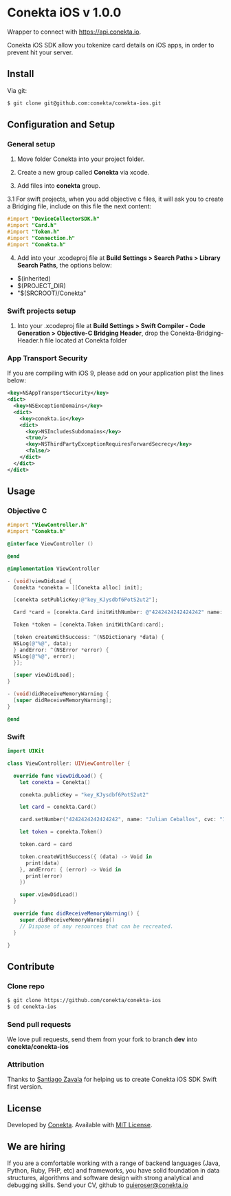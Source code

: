 Conekta iOS v 1.0.0
======================

Wrapper to connect with https://api.conekta.io.

Conekta iOS SDK allow you tokenize card details on iOS apps, in order to prevent hit your server.

## Install

Via git:

```sh
$ git clone git@github.com:conekta/conekta-ios.git
```

## Configuration and Setup

### General setup

1. Move folder Conekta into your project folder.

2. Create a new group called **Conekta** via xcode.

3. Add files into **conekta** group.

3.1 For swift projects, when you add objective c files, it will ask you to create a Bridging file, include on this file the next content:

```objectivec
#import "DeviceCollectorSDK.h"
#import "Card.h"
#import "Token.h"
#import "Connection.h"
#import "Conekta.h"
```

4. Add into your .xcodeproj file at **Build Settings > Search Paths > Library Search Paths**, the options below:

* $(inherited)
* $(PROJECT_DIR)
* "$(SRCROOT)/Conekta"

### Swift projects setup

1. Into your .xcodeproj file at **Build Settings > Swift Compiler - Code Generation > Objective-C Bridging Header**, drop the Conekta-Bridging-Header.h file located at Conekta folder

### App Transport Security

If you are compiling with iOS 9, please add on your application plist the lines below:

```xml
<key>NSAppTransportSecurity</key>
<dict>
  <key>NSExceptionDomains</key>
  <dict>
    <key>conekta.io</key>
    <dict>
      <key>NSIncludesSubdomains</key>
      <true/>                
      <key>NSThirdPartyExceptionRequiresForwardSecrecy</key>
      <false/>
    </dict>
  </dict>
</dict>
```

## Usage

### Objective C

```objectivec
#import "ViewController.h"
#import "Conekta.h"

@interface ViewController ()

@end

@implementation ViewController

- (void)viewDidLoad {
  Conekta *conekta = [[Conekta alloc] init];

  [conekta setPublicKey:@"key_KJysdbf6PotS2ut2"];

  Card *card = [conekta.Card initWithNumber: @"4242424242424242" name: @"Julian Ceballos" cvc: @"123" expMonth: @"10" expYear: @"2018"];

  Token *token = [conekta.Token initWithCard:card];

  [token createWithSuccess: ^(NSDictionary *data) {
  NSLog(@"%@", data);
  } andError: ^(NSError *error) {
  NSLog(@"%@", error);
  }];

  [super viewDidLoad];
}

- (void)didReceiveMemoryWarning {
  [super didReceiveMemoryWarning];
}

@end

```

### Swift

```swift
import UIKit

class ViewController: UIViewController {

  override func viewDidLoad() {
    let conekta = Conekta()

    conekta.publicKey = "key_KJysdbf6PotS2ut2"

    let card = conekta.Card()

    card.setNumber("4242424242424242", name: "Julian Ceballos", cvc: "123", expMonth: "10", expYear: "2018")

    let token = conekta.Token()

    token.card = card

    token.createWithSuccess({ (data) -> Void in
      print(data)
    }, andError: { (error) -> Void in
      print(error)
    })

    super.viewDidLoad()
  }

  override func didReceiveMemoryWarning() {
    super.didReceiveMemoryWarning()
    // Dispose of any resources that can be recreated.
  }

}
```

## Contribute

### Clone repo

```sh
$ git clone https://github.com/conekta/conekta-ios
$ cd conekta-ios
```

### Send pull requests

We love pull requests, send them from your fork to branch **dev** into **conekta/conekta-ios**

### Attribution

Thanks to [Santiago Zavala](https://github.com/dfectuoso) for helping us to create Conekta iOS SDK Swift first version.

License
-------
Developed by [Conekta](https://www.conekta.io). Available with [MIT License](LICENSE).

We are hiring
-------------

If you are a comfortable working with a range of backend languages (Java, Python, Ruby, PHP, etc) and frameworks, you have solid foundation in data structures, algorithms and software design with strong analytical and debugging skills. 
Send your CV, github to quieroser@conekta.io
